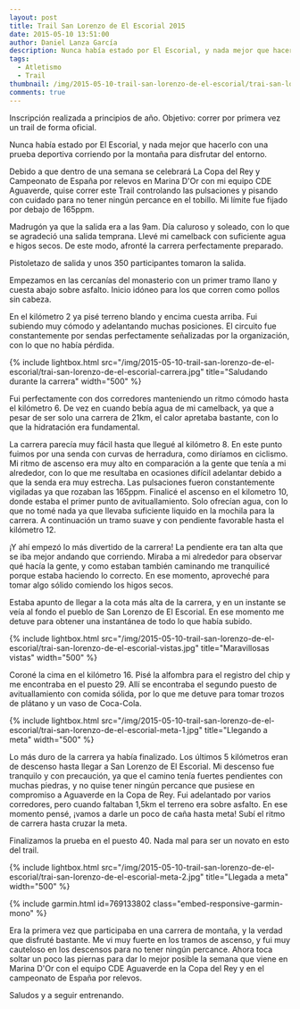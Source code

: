 ```yaml
---
layout: post
title: Trail San Lorenzo de El Escorial 2015
date: 2015-05-10 13:51:00
author: Daniel Lanza García
description: Nunca había estado por El Escorial, y nada mejor que hacerlo con una prueba deportiva corriendo por la montaña para disfrutar del entorno.
tags:
  - Atletismo
  - Trail
thumbnail: /img/2015-05-10-trail-san-lorenzo-de-el-escorial/trai-san-lorenzo-de-el-escorial-carrera.jpg
comments: true
---
```


Inscripción realizada a principios de año. Objetivo: correr por primera vez un trail de forma oficial.

Nunca había estado por El Escorial, y nada mejor que hacerlo con una prueba deportiva corriendo por la montaña para disfrutar del entorno.

Debido a que dentro de una semana se celebrará La Copa del Rey y Campeonato de España por relevos en Marina D'Or con mi equipo CDE Aguaverde, quise correr este Trail controlando las pulsaciones y pisando con cuidado para no tener ningún percance en el tobillo. Mi límite fue fijado por debajo de 165ppm.

Madrugón ya que la salida era a las 9am. Día caluroso y soleado, con lo que se agradeció una salida temprana. Llevé mi camelback con suficiente agua e higos secos. De este modo, afronté la carrera perfectamente preparado.

Pistoletazo de salida y unos 350 participantes tomaron la salida.

Empezamos en las cercanías del monasterio con un primer tramo llano y cuesta abajo sobre asfalto. Inicio idóneo para los que corren como pollos sin cabeza.

En el kilómetro 2 ya pisé terreno blando y encima cuesta arriba. Fui subiendo muy cómodo y adelantando muchas posiciones. El circuito fue constantemente por sendas perfectamente señalizadas por la organización, con lo que no había pérdida.

{% include lightbox.html src="/img/2015-05-10-trail-san-lorenzo-de-el-escorial/trai-san-lorenzo-de-el-escorial-carrera.jpg" title="Saludando durante la carrera" width="500" %}

Fui perfectamente con dos corredores manteniendo un ritmo cómodo hasta el kilómetro 6. De vez en cuando bebía agua de mi camelback, ya que a pesar de ser solo una carrera de 21km, el calor apretaba bastante, con lo que la hidratación era fundamental.

La carrera parecía muy fácil hasta que llegué al kilómetro 8. En este punto fuimos por una senda con curvas de herradura, como diríamos en ciclismo. Mi ritmo de ascenso era muy alto en comparación a la gente que tenía a mi alrededor, con lo que me resultaba en ocasiones difícil adelantar debido a que la senda era muy estrecha. Las pulsaciones fueron constantemente vigiladas ya que rozaban las 165ppm. Finalicé el ascenso en el kilometro 10, donde estaba el primer punto de avituallamiento. Solo ofrecían agua, con lo que no tomé nada ya que llevaba suficiente liquido en la mochila para la carrera. A continuación un tramo suave y con pendiente favorable hasta el kilómetro 12.

¡Y ahí empezó lo más divertido de la carrera! La pendiente era tan alta que se iba mejor andando que corriendo. Miraba a mi alrededor para observar qué hacía la gente, y como estaban también caminando me tranquilicé porque estaba haciendo lo correcto. En ese momento, aproveché para tomar algo sólido comiendo los higos secos.

Estaba apunto de llegar a la cota más alta de la carrera, y en un instante se veía al fondo el pueblo de San Lorenzo de El Escorial. En ese momento me detuve para obtener una instantánea de todo lo que había subido.

{% include lightbox.html src="/img/2015-05-10-trail-san-lorenzo-de-el-escorial/trai-san-lorenzo-de-el-escorial-vistas.jpg" title="Maravillosas vistas" width="500" %}

Coroné la cima en el kilómetro 16. Pisé la alfombra para el registro del chip y me encontraba en el puesto 29. Allí se encontraba el segundo puesto de avituallamiento con comida sólida, por lo que me detuve para tomar trozos de plátano y un vaso de Coca-Cola.

{% include lightbox.html src="/img/2015-05-10-trail-san-lorenzo-de-el-escorial/trai-san-lorenzo-de-el-escorial-meta-1.jpg" title="Llegando a meta" width="500" %}

Lo más duro de la carrera ya había finalizado. Los últimos 5 kilómetros eran de descenso hasta llegar a San Lorenzo de El Escorial. Mi descenso fue tranquilo y con precaución, ya que el camino tenía fuertes pendientes con muchas piedras, y no quise tener ningún percance que pusiese en compromiso a Aguaverde en la Copa de Rey. Fui adelantado por varios corredores, pero cuando faltaban 1,5km el terreno era sobre asfalto. En ese momento pensé, ¡vamos a darle un poco de caña hasta meta! Subí el ritmo de carrera hasta cruzar la meta.

Finalizamos la prueba en el puesto 40. Nada mal para ser un novato en esto del trail.

{% include lightbox.html src="/img/2015-05-10-trail-san-lorenzo-de-el-escorial/trai-san-lorenzo-de-el-escorial-meta-2.jpg" title="Llegada a meta" width="500" %}

{% include garmin.html id=769133802 class="embed-responsive-garmin-mono" %}

Era la primera vez que participaba en una carrera de montaña, y la verdad que disfruté bastante. Me vi muy fuerte en los tramos de ascenso, y fui muy cauteloso en los descensos para no tener ningún percance. Ahora toca soltar un poco las piernas para dar lo mejor posible la semana que viene en Marina D'Or con el equipo CDE Aguaverde en la Copa del Rey y en el campeonato de España por relevos.

Saludos y a seguir entrenando.
